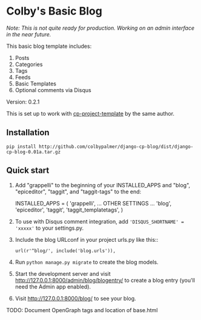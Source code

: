 # Colby's Basic Blog

_Note: This is not quite ready for production. Working on an admin interface in the near future._

This basic blog template includes:

1. Posts
2. Categories
3. Tags
4. Feeds
5. Basic Templates
6. Optional comments via Disqus

Version: 0.2.1

This is set up to work with [cp-project-template](https://github.com/colbypalmer/cp-project-template "CP Project Template") by the same author.

Installation
-----------

`pip install http://github.com/colbypalmer/django-cp-blog/dist/django-cp-blog-0.01a.tar.gz`


Quick start
-----------

1. Add "grappelli" to the beginning of your INSTALLED_APPS and "blog", "epiceditor", "taggit", and "taggit-tags" to the end:

    INSTALLED_APPS = (
        'grappelli',
        ... OTHER SETTINGS ...
        'blog',
        'epiceditor',
        'taggit',
        'taggit_templatetags',
    )

2. To use with Disqus comment integration, add `'DISQUS_SHORTNAME' = 'xxxxx'` to your settings.py.

3. Include the blog URLconf in your project urls.py like this::

    `url(r'^blog/', include('blog.urls')),`

4. Run `python manage.py migrate` to create the blog models.

5. Start the development server and visit http://127.0.0.1:8000/admin/blog/blogentry/
   to create a blog entry (you'll need the Admin app enabled).

6. Visit http://127.0.0.1:8000/blog/ to see your blog.


TODO: Document OpenGraph tags and location of base.html
